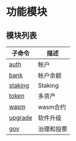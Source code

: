 # 功能模块

## 模块列表

| **子命令**                       | **描述**   |
| -------------------------------- | ---------- |
| [auth](chain/modules/Auth)       | 帐户       |
| [bank](chain/modules/Bank)       | 帐户余额   |
| [staking](chain/modules/Staking) | Staking    |
| [token](chain/modules/token)     | 多资产     |
| [wasm](chain/modules/wasm)       | wasm合约   |
| [upgrade](chain/modules/Upgrade) | 软件升级   |
| [gov](h/chain/modules/Gov)       | 治理和投票 |

